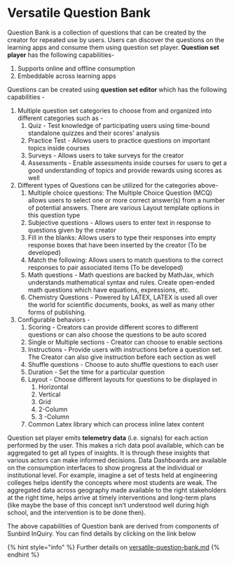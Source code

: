 # Versatile Question Bank

Question Bank is a collection of questions that can be created by the creator for repeated use by users. Users can discover the questions on the learning apps and consume them using question set player. **Question set player** has the following capabilities-

1. Supports online and offline consumption
2. Embeddable across learning apps

Questions can be created using **question set editor** which has the following capabilities -

1. Multiple question set categories to choose from and organized into different categories such as -
   1. Quiz - Test knowledge of participating users using time-bound standalone quizzes and their scores' analysis
   2. Practice Test - Allows users to practice questions on important topics inside courses
   3. Surveys - Allows users to take surveys for the creator
   4. Assessments - Enable assessments inside courses for users to get a good understanding of topics and provide rewards using scores as well
2. Different types of Questions can be utilized for the categories above-
   1. Multiple choice questions: The Multiple Choice Question (MCQ) allows users to select one or more correct answer(s) from a number of potential answers. There are various Layout template options in this question type
   2. Subjective questions - Allows users to enter text in response to questions given by the creator
   3. Fill in the blanks: Allows users to type their responses into empty response boxes that have been inserted by the creator (To be developed)
   4. Match the following: Allows users to match questions to the correct responses to pair associated items (To be developed)
   5. Math questions - Math questions are backed by MathJax,  which understands mathematical syntax and rules. Create open-ended math questions which have equations, expressions, etc.
   6. Chemistry Questions - Powered by LATEX, LATEX is used all over the world for scientific documents, books, as well as many other forms of publishing.
3. Configurable behaviors -
   1. Scoring - Creators can provide different scores to different questions or can also choose the questions to be auto scored
   2. Single or Multiple sections - Creator can choose to enable sections&#x20;
   3. Instructions - Provide users with instructions before a question set. The Creator can also give instruction before each section as well
   4. Shuffle questions - Choose to auto shuffle questions to each user
   5. Duration - Set the time for a particular question&#x20;
   6. Layout - Choose different layouts for questions to be displayed in
      1. Horizontal
      2. Vertical
      3. Grid
      4. 2-Column
      5. 3 -Column
   7. Common Latex library which can process inline latex content

Question set player emits **telemetry data** (i.e. signals) for each action performed by the user. This makes a rich data pool available, which can be aggregated to get all types of insights. It is through these insights that various actors can make informed decisions. Data Dashboards are available on the consumption interfaces to show progress at the individual or institutional level. For example, imagine a set of tests held at engineering colleges helps identify the concepts where most students are weak. The aggregated data across geography made available to the right stakeholders at the right time, helps arrive at timely interventions and long-term plans (like maybe the base of this concept isn’t understood well during high school, and the intervention is to be done then).&#x20;

The above capabilities of Question bank are derived from components of Sunbird InQuiry. You can find details by clicking on the link below&#x20;

{% hint style="info" %}
Further details on [versatile-question-bank.md](../product-and-developers-guide/versatile-question-bank.md "mention")
{% endhint %}



